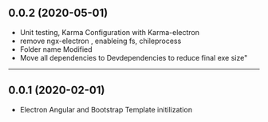 ## 0.0.2 (2020-05-01)
* Unit testing, Karma Configuration with Karma-electron  
* remove ngx-electron , enableing fs, chileprocess 
* Folder name Modified 
* Move all dependencies to Devdependencies to reduce final exe size"

---

## 0.0.1 (2020-02-01)
* Electron Angular and Bootstrap Template initilization 



